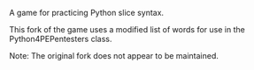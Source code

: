 A game for practicing Python slice syntax.


This fork of the game uses a modified list of words for use in the Python4PEPentesters class.

Note: The original fork does not appear to be maintained.

